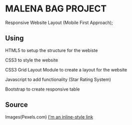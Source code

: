 # MALENA BAG PROJECT

Responsive Website Layout (Mobile First Approach);

## Using

HTML5 to setup the structure for the webiste

CSS3 to style the website

CSS3 Grid Layout Module to create a layout for the website

Javascript to add functionality (Star Rating System)

Bootstrap to create responsive table

## Source

Images(Pexels.com)
[I'm an inline-style link](https://www.pexels.com/)
